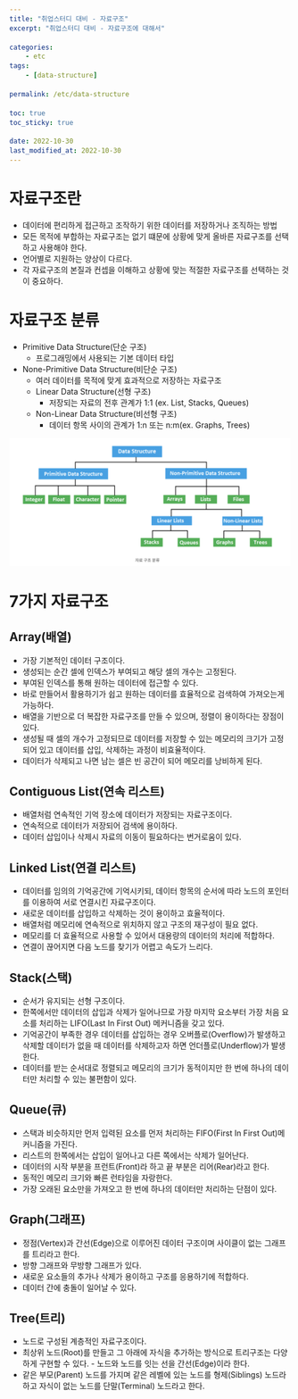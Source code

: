 ```yaml
---
title: "취업스터디 대비 - 자료구조"
excerpt: "취업스터디 대비 - 자료구조에 대해서"

categories:
    - etc
tags:
    - [data-structure]

permalink: /etc/data-structure

toc: true
toc_sticky: true

date: 2022-10-30
last_modified_at: 2022-10-30
---
```


# 자료구조란
- 데이터에 편리하게 접근하고 조작하기 위한 데이터를 저장하거나 조직하는 방법
- 모든 목적에 부합하는 자료구조는 없기 떄문에 상황에 맞게 올바른 자료구조를 선택하고 사용해야 한다.
- 언어별로 지원하는 양상이 다르다.
- 각 자료구조의 본질과 컨셉을 이해하고 상황에 맞는 적절한 자료구조를 선택하는 것이 중요하다.

# 자료구조 분류
- Primitive Data Structure(단순 구조)
    - 프로그래밍에서 사용되는 기본 데이터 타입
- None-Primitive Data Structure(비단순 구조)
    - 여러 데이터를 목적에 맞게 효과적으로 저장하는 자료구조
    - Linear Data Structure(선형 구조)
        - 저장되는 자료의 전후 관계가 1:1 (ex. List, Stacks, Queues)
    - Non-Linear Data Structure(비선형 구조)
        - 데이터 항목 사이의 관계가 1:n 또는 n:m(ex. Graphs, Trees)

![](../../assets/images/posts_img/etc/2022-10-30-dataStructure.png)

# 7가지 자료구조

## Array(배열)
- 가장 기본적인 데이터 구조이다.
- 생성되는 순간 셀에 인덱스가 부여되고 해당 셀의 개수는 고정된다.
- 부여된 인덱스를 통해 원하는 데이터에 접근할 수 있다.
- 바로 만들어서 활용하기가 쉽고 원하는 데이터를 효율적으로 검색하여 가져오는게 가능하다.
- 배열을 기반으로 더 복잡한 자료구조를 만들 수 있으며, 정렬이 용이하다는 장점이 있다.
- 생성될 때 셀의 개수가 고정되므로 데이터를 저장할 수 있는 메모리의 크기가 고정되어 있고 데이터를 삽입, 삭제하는 과정이 비효율적이다.
- 데이터가 삭제되고 나면 남는 셀은 빈 공간이 되어 메모리를 낭비하게 된다.

## Contiguous List(연속 리스트)
- 배열처럼 연속적인 기억 장소에 데이터가 저장되는 자료구조이다.
- 연속적으로 데이터가 저장되어 검색에 용이하다.
- 데이터 삽입이나 삭제시 자료의 이동이 필요하다는 번거로움이 있다.

## Linked List(연결 리스트)
- 데이터를 임의의 기억공간에 기억시키되, 데이터 항목의 순서에 따라 노드의 포인터를 이용하여 서로 연결시킨 자료구조이다.
- 새로운 데이터를 삽입하고 삭제하는 것이 용이하고 효율적이다.
- 배열처럼 메모리에 연속적으로 위치하지 않고 구조의 재구성이 필요 없다.
- 메모리를 더 효율적으로 사용할 수 있어서 대용량의 데이터의 처리에 적합하다.
- 연결이 끊어지면 다음 노드를 찾기가 어렵고 속도가 느리다.

## Stack(스택)
- 순서가 유지되는 선형 구조이다.
- 한쪽에서만 데이터의 삽입과 삭제가 일어나므로 가장 마지막 요소부터 가장 처음 요소를 처리하는 LIFO(Last In First Out) 메커니즘을 갖고 있다.
- 기억공간이 부족한 경우 데이터를 삽입하는 경우 오버플로(Overflow)가 발생하고 삭제할 데이터가 없을 때 데이터를 삭제하고자 하면 언더플로(Underflow)가 발생한다.
- 데이터를 받는 순서대로 정렬되고 메모리의 크기가 동적이지만 한 번에 하나의 데이터만 처리할 수 있는 불편함이 있다.

## Queue(큐)
- 스택과 비슷하지만 먼저 입력된 요소를 먼저 처리하는 FIFO(First In First Out)메커니즘을 가진다.
- 리스트의 한쪽에서는 삽입이 일어나고 다른 쪽에서는 삭제가 일어난다.
- 데이터의 시작 부분을 프런트(Front)라 하고 끝 부분은 리어(Rear)라고 한다.
- 동적인 메모리 크기와 빠른 런타임을 자랑한다.
- 가장 오래된 요소만을 가져오고 한 번에 하나의 데이터만 처리하는 단점이 있다.

## Graph(그래프)
- 정점(Vertex)과 간선(Edge)으로 이루어진 데이터 구조이며 사이클이 없는 그래프를 트리라고 한다.
- 방향 그래프와 무방향 그래프가 있다.
- 새로운 요소들의 추가나 삭제가 용이하고 구조를 응용하기에 적합하다.
- 데이터 간에 충돌이 일어날 수 있다.

## Tree(트리)
- 노드로 구성된 계층적인 자료구조이다.
- 최상위 노드(Root)를 만들고 그 아래에 자식을 추가하는 방식으로 트리구조는 다양하게 구현할 수 있다. - 노드와 노드를 잇는 선을 간선(Edge)이라 한다.
- 같은 부모(Parent) 노드를 가지며 같은 레벨에 있는 노드를 형제(Siblings) 노드라 하고 자식이 없는 노드를 단말(Terminal) 노드라고 한다.

